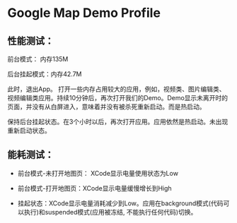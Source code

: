 # Google Map Demo Profile



## 性能测试：

前台模式： 内存135M

后台挂起模式：内存42.7M

此时，退出App。 打开一些内存占用较大的应用，例如，视频类、图片编辑类、视频编辑类应用。持续10分钟后，再次打开我们的Demo。Demo显示未离开时的页面，并没有从白屏进入，意味着并没有被杀死重新启动。而是热启动。



保持后台挂起状态。在3个小时以后，再次打开应用。应用依然是热启动。未出现重新启动状态。



## 能耗测试：

* 前台模式-未打开地图页： XCode显示电量使用状态为Low



* 前台模式-打开地图页：XCode显示电量缓慢增长到High

  

* 挂起状态：XCode显示电量消耗减少到Low。应用在background模式(代码可以执行)和suspended模式(应用被冻结, 不能执行任何代码)切换。

  